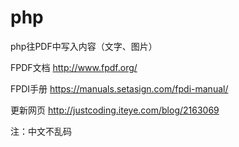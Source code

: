 # php
php往PDF中写入内容（文字、图片）

FPDF文档
http://www.fpdf.org/

FPDI手册
https://manuals.setasign.com/fpdi-manual/



更新网页
http://justcoding.iteye.com/blog/2163069

注：中文不乱码

